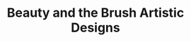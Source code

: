 ---
title: "Beauty and the Brush Artistic Designs"
url: /peru/beauty-and-the-brush-artistic-designs/
shop: furniture
---